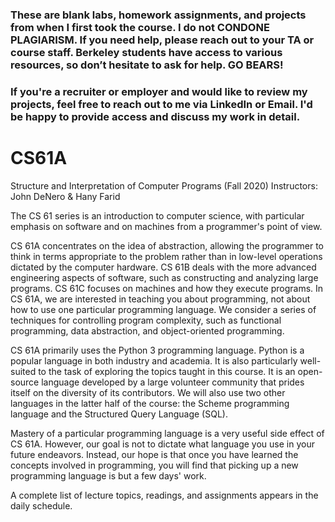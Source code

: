 ### These are blank labs, homework assignments, and projects from when I first took the course. I do not CONDONE PLAGIARISM. If you need help, please reach out to your TA or course staff. Berkeley students have access to various resources, so don’t hesitate to ask for help. GO BEARS! ###

### If you're a recruiter or employer and would like to review my projects, feel free to reach out to me via LinkedIn or Email. I'd be happy to provide access and discuss my work in detail. ###

# CS61A
Structure and Interpretation of Computer Programs (Fall 2020) Instructors: John DeNero & Hany Farid

The CS 61 series is an introduction to computer science, with particular emphasis on software and on machines from a programmer's point of view.

CS 61A concentrates on the idea of abstraction, allowing the programmer to think in terms appropriate to the problem rather than in low-level operations dictated by the computer hardware.
CS 61B deals with the more advanced engineering aspects of software, such as constructing and analyzing large programs.
CS 61C focuses on machines and how they execute programs.
In CS 61A, we are interested in teaching you about programming, not about how to use one particular programming language. We consider a series of techniques for controlling program complexity, such as functional programming, data abstraction, and object-oriented programming.

CS 61A primarily uses the Python 3 programming language. Python is a popular language in both industry and academia. It is also particularly well-suited to the task of exploring the topics taught in this course. It is an open-source language developed by a large volunteer community that prides itself on the diversity of its contributors. We will also use two other languages in the latter half of the course: the Scheme programming language and the Structured Query Language (SQL).

Mastery of a particular programming language is a very useful side effect of CS 61A. However, our goal is not to dictate what language you use in your future endeavors. Instead, our hope is that once you have learned the concepts involved in programming, you will find that picking up a new programming language is but a few days' work.

A complete list of lecture topics, readings, and assignments appears in the daily schedule.
